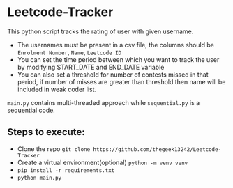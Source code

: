 # Leetcode-Tracker
This python script tracks the rating of user with given username.
- The usernames must be present in a csv file, the columns should be `Enrolment Number`, `Name`, `Leetcode ID`
- You can set the time period between which you want to track the user by modifying START_DATE and END_DATE variable
- You can also set a threshold for number of contests missed in that period, if number of misses are greater than threshold then name will be included in weak coder list.

`main.py` contains multi-threaded approach while `sequential.py` is a sequential code.

## Steps to execute:
- Clone the repo `git clone https://github.com/thegeek13242/Leetcode-Tracker`
- Create a virtual environment(optional) `python -m venv venv`
- `pip install -r requirements.txt`
- `python main.py`
